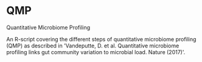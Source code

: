 # QMP
Quantitative Microbiome Profiling

An R-script covering the different steps of quantitative microbiome profiling (QMP) as described in 'Vandeputte, D. et al. Quantitative microbiome profiling links gut community variation to microbial load. Nature (2017)'.
